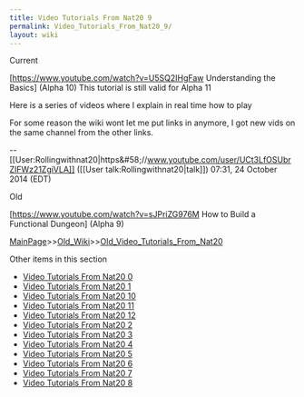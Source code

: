 ```yaml
---
title: Video Tutorials From Nat20 9
permalink: Video_Tutorials_From_Nat20_9/
layout: wiki
---
```

Current  


[https://www.youtube.com/watch?v=U5SQ2IHgFaw Understanding the Basics] (Alpha 10) This tutorial is still valid for Alpha 11

Here is a series of videos where I explain in real time how to play 

For some reason the wiki wont let me put links in anymore, I got new vids on the same channel from the other links.

--[[User:Rollingwithnat20|https&amp;#58;//www.youtube.com/user/UCt3LfOSUbrZIFWz21ZgiVLA]] ([[User talk:Rollingwithnat20|talk]]) 07:31, 24 October 2014 (EDT)



Old  

[https://www.youtube.com/watch?v=sJPriZG976M How to Build a Functional Dungeon] (Alpha 9)

[MainPage](/keeperrl_wiki/ "wikilink")>>[Old_Wiki](/keeperrl_wiki/Old_Wiki "wikilink")>>[Old_Video_Tutorials_From_Nat20](/keeperrl_wiki/Old_Video_Tutorials_From_Nat20 "wikilink")

Other items in this section
-    [Video Tutorials From Nat20 0](/keeperrl_wiki/Video_Tutorials_From_Nat20_0 "wikilink")
-    [Video Tutorials From Nat20 1](/keeperrl_wiki/Video_Tutorials_From_Nat20_1 "wikilink")
-    [Video Tutorials From Nat20 10](/keeperrl_wiki/Video_Tutorials_From_Nat20_10 "wikilink")
-    [Video Tutorials From Nat20 11](/keeperrl_wiki/Video_Tutorials_From_Nat20_11 "wikilink")
-    [Video Tutorials From Nat20 12](/keeperrl_wiki/Video_Tutorials_From_Nat20_12 "wikilink")
-    [Video Tutorials From Nat20 2](/keeperrl_wiki/Video_Tutorials_From_Nat20_2 "wikilink")
-    [Video Tutorials From Nat20 3](/keeperrl_wiki/Video_Tutorials_From_Nat20_3 "wikilink")
-    [Video Tutorials From Nat20 4](/keeperrl_wiki/Video_Tutorials_From_Nat20_4 "wikilink")
-    [Video Tutorials From Nat20 5](/keeperrl_wiki/Video_Tutorials_From_Nat20_5 "wikilink")
-    [Video Tutorials From Nat20 6](/keeperrl_wiki/Video_Tutorials_From_Nat20_6 "wikilink")
-    [Video Tutorials From Nat20 7](/keeperrl_wiki/Video_Tutorials_From_Nat20_7 "wikilink")
-    [Video Tutorials From Nat20 8](/keeperrl_wiki/Video_Tutorials_From_Nat20_8 "wikilink")
